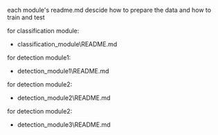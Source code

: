 each module's readme.md descide how to prepare the data and how to train and test


for classification module:
* classification_module\README.md

for detection module1:
* detection_module1\README.md

for detection module2:
* detection_module2\README.md

for detection module2:
* detection_module3\README.md